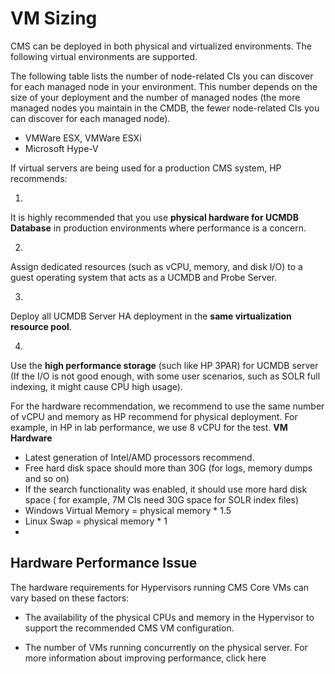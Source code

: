 # VM Sizing

CMS can be deployed in both physical and virtualized environments. The following virtual environments are supported.

The following table lists the number of node-related CIs you can discover for each managed node in your environment. This number depends on the size of your deployment and the number of managed nodes (the more managed nodes you maintain in the CMDB, the fewer node-related CIs you can discover for each managed node).

* VMWare ESX, VMWare ESXi
* Microsoft Hype-V

If virtual servers are being used for a production CMS system, HP recommends:

1.
It is highly recommended that you use **physical hardware for UCMDB Database** in production environments where performance is a concern.

2.
Assign dedicated resources (such as vCPU, memory, and disk I/O) to a guest operating system that acts as a UCMDB and Probe Server.

3.
Deploy all UCMDB Server HA deployment in the **same virtualization resource pool**.

4.
Use the **high performance storage** (such like HP 3PAR) for UCMDB server (If the I/O is not good enough, with some user scenarios, such as SOLR full indexing, it might cause CPU high usage).

For the hardware recommendation, we recommend to use the same number of vCPU and memory as HP recommend for physical deployment. For example, in HP in lab performance, we use 8 vCPU for the test.
**VM Hardware**



* Latest generation of Intel/AMD processors recommend.
* Free hard disk space should more than 30G (for logs, memory dumps and so on)
* If the search functionality was enabled, it should use more hard disk space ( for example, 7M CIs
need 30G space for SOLR index files)
* Windows Virtual Memory = physical memory * 1.5
* Linux Swap = physical memory * 1
*

## Hardware Performance Issue

The hardware requirements for Hypervisors running CMS Core VMs can vary based on these factors:

* The availability of the physical CPUs and memory in the Hypervisor to support the recommended
CMS VM configuration.

* The number of VMs running concurrently on the physical server. For more information about
improving performance, click here

